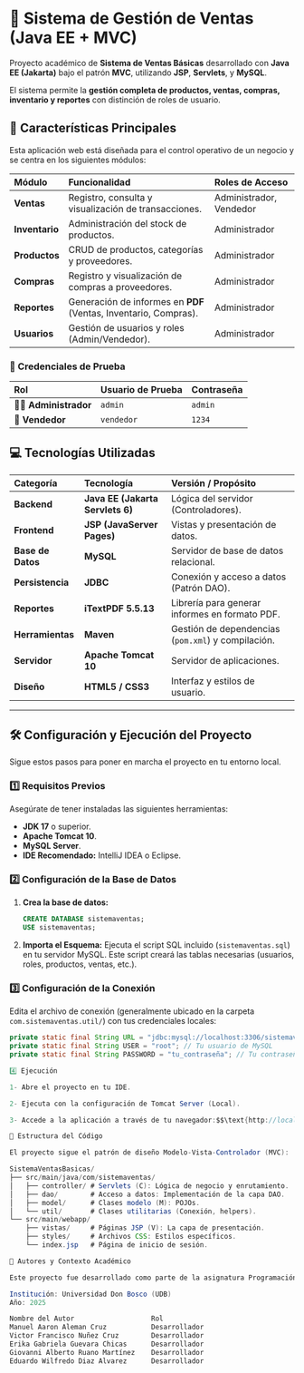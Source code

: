 # 🛒 Sistema de Gestión de Ventas (Java EE + MVC)

Proyecto académico de **Sistema de Ventas Básicas** desarrollado con **Java EE (Jakarta)** bajo el patrón **MVC**, utilizando **JSP**, **Servlets**, y **MySQL**.

El sistema permite la **gestión completa de productos, ventas, compras, inventario y reportes** con distinción de roles de usuario.

## 🌟 Características Principales

Esta aplicación web está diseñada para el control operativo de un negocio y se centra en los siguientes módulos:

| Módulo | Funcionalidad | Roles de Acceso |
| :--- | :--- | :--- |
| **Ventas** | Registro, consulta y visualización de transacciones. | Administrador, Vendedor |
| **Inventario** | Administración del stock de productos. | Administrador |
| **Productos** | CRUD de productos, categorías y proveedores. | Administrador |
| **Compras** | Registro y visualización de compras a proveedores. | Administrador |
| **Reportes** | Generación de informes en **PDF** (Ventas, Inventario, Compras). | Administrador |
| **Usuarios** | Gestión de usuarios y roles (Admin/Vendedor). | Administrador |

### 🔑 Credenciales de Prueba

| Rol | Usuario de Prueba | Contraseña |
| :--- | :--- | :--- |
| 👨‍💼 **Administrador** | `admin` | `admin` |
| 🧾 **Vendedor** | `vendedor` | `1234` |

## 💻 Tecnologías Utilizadas

| Categoría | Tecnología | Versión / Propósito |
| :--- | :--- | :--- |
| **Backend** | **Java EE (Jakarta Servlets 6)** | Lógica del servidor (Controladores). |
| **Frontend** | **JSP (JavaServer Pages)** | Vistas y presentación de datos. |
| **Base de Datos** | **MySQL** | Servidor de base de datos relacional. |
| **Persistencia** | **JDBC** | Conexión y acceso a datos (Patrón DAO). |
| **Reportes** | **iTextPDF 5.5.13** | Librería para generar informes en formato PDF. |
| **Herramientas** | **Maven** | Gestión de dependencias (`pom.xml`) y compilación. |
| **Servidor** | **Apache Tomcat 10** | Servidor de aplicaciones. |
| **Diseño** | **HTML5 / CSS3** | Interfaz y estilos de usuario. |

---

## 🛠️ Configuración y Ejecución del Proyecto

Sigue estos pasos para poner en marcha el proyecto en tu entorno local.

### 1️⃣ Requisitos Previos

Asegúrate de tener instaladas las siguientes herramientas:

* **JDK 17** o superior.
* **Apache Tomcat 10**.
* **MySQL Server**.
* **IDE Recomendado:** IntelliJ IDEA o Eclipse.

### 2️⃣ Configuración de la Base de Datos

1.  **Crea la base de datos:**
    ```sql
    CREATE DATABASE sistemaventas;
    USE sistemaventas;
    ```
2.  **Importa el Esquema:** Ejecuta el script SQL incluido (`sistemaventas.sql`) en tu servidor MySQL. Este script creará las tablas necesarias (usuarios, roles, productos, ventas, etc.).

### 3️⃣ Configuración de la Conexión

Edita el archivo de conexión (generalmente ubicado en la carpeta `com.sistemaventas.util/`) con tus credenciales locales:

```java
private static final String URL = "jdbc:mysql://localhost:3306/sistemaventas";
private static final String USER = "root"; // Tu usuario de MySQL
private static final String PASSWORD = "tu_contraseña"; // Tu contraseña de MySQL

4️⃣ Ejecución

1- Abre el proyecto en tu IDE.

2- Ejecuta con la configuración de Tomcat Server (Local).

3- Accede a la aplicación a través de tu navegador:$$\text{http://localhost:8080/SistemaVentasBasicas/}$$

📂 Estructura del Código

El proyecto sigue el patrón de diseño Modelo-Vista-Controlador (MVC):

SistemaVentasBasicas/
├── src/main/java/com/sistemaventas/
│   ├── controller/ # Servlets (C): Lógica de negocio y enrutamiento.
│   ├── dao/        # Acceso a datos: Implementación de la capa DAO.
│   ├── model/      # Clases modelo (M): POJOs.
│   └── util/       # Clases utilitarias (Conexión, helpers).
└── src/main/webapp/
    ├── vistas/     # Páginas JSP (V): La capa de presentación.
    ├── styles/     # Archivos CSS: Estilos específicos.
    └── index.jsp   # Página de inicio de sesión.

📝 Autores y Contexto Académico

Este proyecto fue desarrollado como parte de la asignatura Programación Orientada a Objetos (POO404).

Institución: Universidad Don Bosco (UDB)
Año: 2025

Nombre del Autor                   Rol
Manuel Aaron Aleman Cruz           Desarrollador
Victor Francisco Nuñez Cruz        Desarrollador
Erika Gabriela Guevara Chicas      Desarrollador
Giovanni Alberto Ruano Martínez    Desarrollador
Eduardo Wilfredo Diaz Alvarez      Desarrollador
